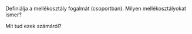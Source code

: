 Definiálja a mellékosztály fogalmát (csoportban). Milyen mellékosztályokat ismer? 

Mit tud ezek számáról?